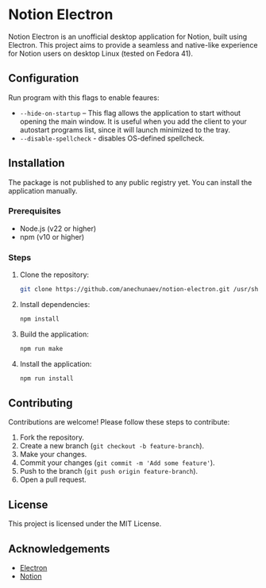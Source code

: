 # Notion Electron

Notion Electron is an unofficial desktop application for Notion, built using Electron. This project aims to provide a seamless and native-like experience for Notion users on desktop Linux (tested on Fedora 41).

## Configuration

Run program with this flags to enable feaures:

- `--hide-on-startup` – This flag allows the application to start without opening the main window. It is useful when you add the client to your autostart programs list, since it will launch minimized to the tray.
- `--disable-spellcheck` - disables OS-defined spellcheck.

## Installation

The package is not published to any public registry yet. You can install the application manually.

### Prerequisites

- Node.js (v22 or higher)
- npm (v10 or higher)

### Steps

1. Clone the repository:
	```sh
	git clone https://github.com/anechunaev/notion-electron.git /usr/share/notion-electron
	```
2. Install dependencies:
	```sh
	npm install
	```
3. Build the application:
	```sh
	npm run make
	```
4. Install the application:
	```sh
	npm run install
	```

## Contributing

Contributions are welcome! Please follow these steps to contribute:

1. Fork the repository.
2. Create a new branch (`git checkout -b feature-branch`).
3. Make your changes.
4. Commit your changes (`git commit -m 'Add some feature'`).
5. Push to the branch (`git push origin feature-branch`).
6. Open a pull request.

## License

This project is licensed under the MIT License.

## Acknowledgements

- [Electron](https://www.electronjs.org/)
- [Notion](https://www.notion.so/)
